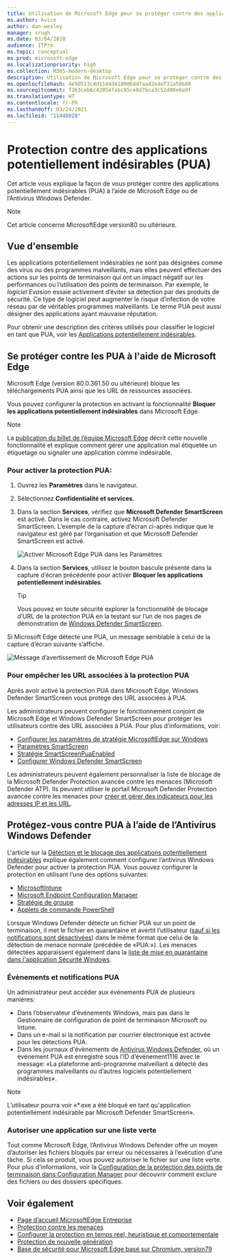 ```yaml
---
title: Utilisation de Microsoft Edge pour se protéger contre des applications potentiellement indésirables
ms.author: kvice
author: dan-wesley
manager: srugh
ms.date: 03/04/2020
audience: ITPro
ms.topic: conceptual
ms.prod: microsoft-edge
ms.localizationpriority: high
ms.collection: M365-modern-desktop
description: Utilisation de Microsoft Edge pour se protéger contre des applications potentiellement indésirables
ms.openlocfilehash: 4e9d513c4d1144d4109064d7aa42e4ef31a59b88
ms.sourcegitcommit: f363ceb6c42054fabc95ce8d7bca3c52d80e6a9f
ms.translationtype: HT
ms.contentlocale: fr-FR
ms.lasthandoff: 03/24/2021
ms.locfileid: "11448028"
---
```

# <a name="protect-against-potentially-unwanted-applications-puas"></a>Protection contre des applications potentiellement indésirables (PUA)

Cet article vous explique la façon de vous protéger contre des applications potentiellement indésirables (PUA) à l’aide de Microsoft Edge ou de l’Antivirus Windows Defender.

> [!NOTE]
> Cet article concerne MicrosoftEdge version80 ou ultérieure.

## <a name="overview"></a>Vue d'ensemble

Les applications potentiellement indésirables ne sont pas désignées comme des virus ou des programmes malveillants, mais elles peuvent effectuer des actions sur les points de terminaison qui ont un impact négatif sur les performances ou l’utilisation des points de terminaison. Par exemple, le *logiciel Evasion* essaie activement d’éviter sa détection par des produits de sécurité. Ce type de logiciel peut augmenter le risque d’infection de votre réseau par de véritables programmes malveillants. Le terme PUA peut aussi désigner des applications ayant mauvaise réputation.

Pour obtenir une description des critères utilisés pour classifier le logiciel en tant que PUA, voir les [Applications potentiellement indésirables](/windows/security/threat-protection/intelligence/criteria#potentially-unwanted-application-pua).

## <a name="protect-against-pua-with-microsoft-edge"></a>Se protéger contre les PUA à l'aide de Microsoft Edge

Microsoft Edge (version 80.0.361.50 ou ultérieure) bloque les téléchargements PUA ainsi que les URL de ressources associées.

Vous pouvez configurer la protection en activant la fonctionnalité **Bloquer les applications potentiellement indésirables** dans Microsoft Edge.

> [!NOTE]
> La [publication du billet de l’équipe Microsoft Edge](https://blogs.windows.com/msedgedev/2020/02/27/protecting-users-potentially-unwanted-apps/) décrit cette nouvelle fonctionnalité et explique comment gérer une application mal étiquetée un étiquetage ou signaler une application comme indésirable.

### <a name="to-enable-pua-protection"></a>Pour activer la protection PUA:

1. Ouvrez les **Paramètres** dans le navigateur.
2. Sélectionnez **Confidentialité et services**.
3. Dans la section **Services**, vérifiez que **Microsoft Defender SmartScreen** est activé. Dans le cas contraire, activez Microsoft Defender SmartScreen. L’exemple de la capture d’écran ci-après indique que le navigateur est géré par l’organisation et que Microsoft Defender SmartScreen est activé.

   ![Activer Microsoft Edge PUA dans les Paramètres](./media/microsoft-edge-potentially-unwanted-apps/security-pua-setup.png)

4. Dans la section **Services**, utilisez le bouton bascule présenté dans la capture d’écran précédente pour activer **Bloquer les applications potentiellement indésirables**.

   > [!TIP]
   > Vous pouvez en toute sécurité explorer la fonctionnalité de blocage d’URL de la protection PUA en la testant sur l’un de nos pages de démonstration de [Windows Defender SmartScreen](https://demo.smartscreen.msft.net/).

Si Microsoft Edge détecte une PUA, un message semblable à celui de la capture d’écran suivante s’affiche.

   ![Message d’avertissement de Microsoft Edge PUA](./media/microsoft-edge-potentially-unwanted-apps/security-pua-msg.png)

### <a name="to-block-against-pua-associated-urls"></a>Pour empêcher les URL associées à la protection PUA

Après avoir activé la protection PUA dans Microsoft Edge, Windows Defender SmartScreen vous protège des URL associées à PUA.

Les administrateurs peuvent configurer le fonctionnement conjoint de Microsoft Edge et Windows Defender SmartScreen pour protéger les utilisateurs contre des URL associées à PUA. Pour plus d’informations, voir:

- [Configurer les paramètres de stratégie MicrosoftEdge sur Windows](./configure-microsoft-edge.md)
- [Paramètres SmartScreen](./microsoft-edge-policies.md#smartscreen-settings)
- [Stratégie SmartScreenPuaEnabled](./microsoft-edge-policies.md#smartscreenpuaenabled)
- [Configurer Windows Defender SmartScreen](/microsoft-edge/deploy/available-policies?source=docs#configure-windows-defender-smartscreen)

Les administrateurs peuvent également personnaliser la liste de blocage de la Microsoft Defender Protection avancée contre les menaces (Microsoft Defender ATP). Ils peuvent utiliser le portail Microsoft Defender Protection avancée contre les menaces pour [créer et gérer des indicateurs pour les adresses IP et les URL](/windows/security/threat-protection/microsoft-defender-atp/manage-indicators#create-indicators-for-ips-and-urlsdomains-preview).

## <a name="protect-against-pua-with-windows-defender-antivirus"></a>Protégez-vous contre PUA à l’aide de l’Antivirus Windows Defender

L'article sur la [Détection et le blocage des applications potentiellement indésirables](/windows/security/threat-protection/windows-defender-antivirus/detect-block-potentially-unwanted-apps-windows-defender-antivirus#windows-defender-antivirus) explique également comment configurer l’antivirus Windows Defender pour activer la protection PUA. Vous pouvez configurer la protection en utilisant l’une des options suivantes:

- [MicrosoftIntune](/windows/security/threat-protection/windows-defender-antivirus/detect-block-potentially-unwanted-apps-windows-defender-antivirus#use-intune-to-configure-pua-protection)
- [Microsoft Endpoint Configuration Manager](/windows/security/threat-protection/windows-defender-antivirus/detect-block-potentially-unwanted-apps-windows-defender-antivirus#use-configuration-manager-to-configure-pua-protection)
- [Stratégie de groupe](/windows/security/threat-protection/windows-defender-antivirus/detect-block-potentially-unwanted-apps-windows-defender-antivirus#use-group-policy-to-configure-pua-protection)
- [Applets de commande PowerShell](/windows/security/threat-protection/windows-defender-antivirus/detect-block-potentially-unwanted-apps-windows-defender-antivirus#use-powershell-cmdlets-to-configure-pua-protection)

Lorsque Windows Defender détecte un fichier PUA sur un point de terminaison, il met le fichier en quarantaine et avertit l’utilisateur ([sauf si les notifications sont désactivées](/windows/security/threat-protection/windows-defender-antivirus/configure-notifications-windows-defender-antivirus)) dans le même format que celui de la détection de menace normale (précédée de «PUA:»). Les menaces détectées apparaissent également dans la [liste de mise en quarantaine dans l'application Sécurité Windows](/windows/security/threat-protection/windows-defender-antivirus/windows-defender-security-center-antivirus#detection-history).

### <a name="pua-notifications-and-events"></a>Évènements et notifications PUA

Un administrateur peut accéder aux événements PUA de plusieurs manières:

- Dans l’observateur d’événements Windows, mais pas dans le Gestionnaire de configuration de point de terminaison Microsoft ou Intune.
- Dans un e-mail si la notification par courrier électronique est activée pour les détections PUA.
- Dans les journaux d'évènements de [Antivirus Windows Defender](/windows/security/threat-protection/windows-defender-antivirus/troubleshoot-windows-defender-antivirus), où un événement PUA est enregistré sous l’ID d’événement1116 avec le message: «La plateforme anti-programme malveillant a détecté des programmes malveillants ou d’autres logiciels potentiellement indésirables».

> [!NOTE]
> L’utilisateur pourra voir «*.exe a été bloqué en tant qu'application potentiellement indésirable par Microsoft Defender SmartScreen».

### <a name="allow-list-an-app"></a>Autoriser une application sur une liste verte

Tout comme Microsoft Edge, l’Antivirus Windows Defender offre un moyen d’autoriser les fichiers bloqués par erreur ou nécessaires à l’exécution d’une tâche. Si cela se produit, vous pouvez autoriser le fichier sur une liste verte. Pour plus d’informations, voir la [Configuration de la protection des points de terminaison dans Configuration Manager](/previous-versions/system-center/system-center-2012-R2/hh508770(v=technet.10)#to-exclude-specific-files-or-folders) pour découvrir comment exclure des fichiers ou des dossiers spécifiques.

## <a name="see-also"></a>Voir également

- [Page d’accueil MicrosoftEdge Entreprise](https://aka.ms/EdgeEnterprise)
- [Protection contre les menaces](/windows/security/threat-protection/index)
- [Configurer la protection en temps réel, heuristique et comportementale](/windows/security/threat-protection/windows-defender-antivirus/configure-protection-features-windows-defender-antivirus)
- [Protection de nouvelle génération](/windows/security/threat-protection/windows-defender-antivirus/windows-defender-antivirus-in-windows-10)
- [Base de sécurité pour Microsoft Edge basé sur Chromium, version79](https://techcommunity.microsoft.com/t5/microsoft-security-baselines/security-baseline-final-for-chromium-based-microsoft-edge/ba-p/1111863)